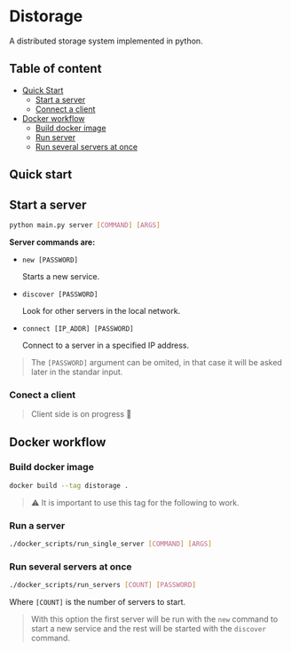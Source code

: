 # Distorage

A distributed storage system implemented in python.

## Table of content
- [Quick Start](https://github.com/jmorgadov/distorage#quick-start)
  - [Start a server](https://github.com/jmorgadov/distorage#start-a-server)
  - [Connect a client](https://github.com/jmorgadov/distorage#connect-a-client)
- [Docker workflow](https://github.com/jmorgadov/distorage#docker-workflow)
  - [Build docker image](https://github.com/jmorgadov/distorage#build-docker-image)
  - [Run server](https://github.com/jmorgadov/distorage#run-server)
  - [Run several servers at once](https://github.com/jmorgadov/distorage#run-several-servers-at-once)

## Quick start

## Start a server

```bash
python main.py server [COMMAND] [ARGS]
```

**Server commands are:**

- `new [PASSWORD]`
   
   Starts a new service.

- `discover [PASSWORD]`
  
  Look for other servers in the local network.

- `connect [IP_ADDR] [PASSWORD]`
  
  Connect to a server in a specified IP address. 

> The `[PASSWORD]` argument can be omited, in that case it will be asked later
> in the standar input.

### Conect a client

> Client side is on progress 🚧

## Docker workflow

### Build docker image

```bash
docker build --tag distorage .
```

> ⚠️ It is important to use this tag for the following to work.

### Run a server

```bash
./docker_scripts/run_single_server [COMMAND] [ARGS]
```

### Run several servers at once

```bash
./docker_scripts/run_servers [COUNT] [PASSWORD]
```

Where `[COUNT]` is the number of servers to start.

> With this option the first server will be run with the `new` command to start 
> a new service and the rest will be started with the `discover` command.
